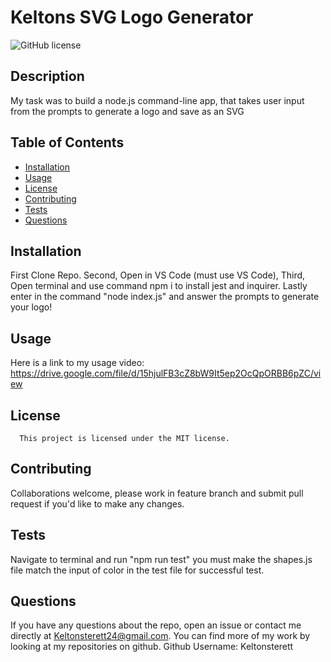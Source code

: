 
  # Keltons SVG Logo Generator
   ![GitHub license](https://img.shields.io/badge/license-MIT-blue.svg)

  ## Description
  My task was to build a node.js command-line app, that takes user input from the prompts to generate a logo and save as an SVG     

  ## Table of Contents
  * [Installation](#installation)
  * [Usage](#usage)
  * [License](#license)
  * [Contributing](#contributing)
  * [Tests](#tests)
  * [Questions](#Contact-Information)

  ## Installation
  First Clone Repo. Second, Open in VS Code (must use VS Code), Third, Open terminal and use command npm i to install jest and inquirer. Lastly enter in the command "node index.js" and answer the prompts to generate your logo!

  ## Usage
  Here is a link to my usage video: https://drive.google.com/file/d/15hjulFB3cZ8bW9It5ep2OcQpORBB6pZC/view
   ## License
      This project is licensed under the MIT license.

  ## Contributing
  Collaborations welcome, please work in feature branch and submit pull request if you'd like to make any changes.

  ## Tests
  Navigate to terminal and run "npm run test" you must make the shapes.js file match the input of color in the test file for successful test.

  ## Questions
  If you have any questions about the repo, open an issue or contact me directly at Keltonsterett24@gmail.com. You can find more of my work by looking at my repositories on github.
   Github Username: Keltonsterett

